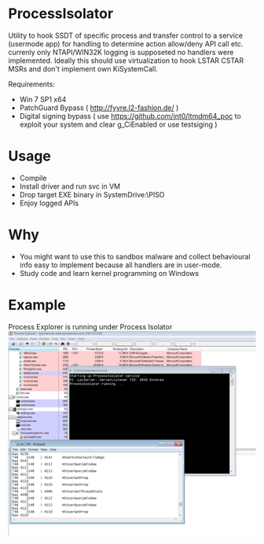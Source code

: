 # ProcessIsolator

Utility to hook SSDT of specific process and transfer control to a service (usermode app) for handling to determine action allow/deny API call etc. currenly only NTAPI/WIN32K logging is supposeted no handlers were implemented. Ideally this should use virtualization to hook LSTAR CSTAR MSRs and don't implement own KiSystemCall.

Requirements: 
* Win 7 SP1 x64
* PatchGuard Bypass ( http://fyyre.l2-fashion.de/ )
* Digital signing bypass ( use https://github.com/int0/ltmdm64_poc to exploit your system and clear g_CiEnabled  or use testsiging )


# Usage
* Compile
* Install driver and run svc in VM
* Drop target EXE binary in SystemDrive:\PISO
* Enjoy logged APIs

# Why
* You might want to use this to sandbox malware and collect behavioural info easy to implement because all handlers are in user-mode.
* Study code and learn kernel programming on Windows

# Example
Process Explorer is running under Process Isolator
![GitHub Logo](/images/piso.png)
